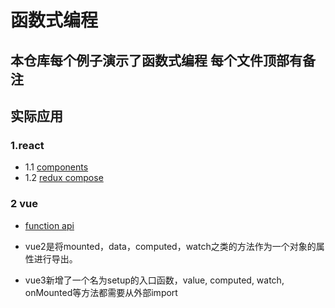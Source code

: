 <!--
 * @Description: 
 * @Author: changqing
 * @Date: 2021-08-09 17:02:46
 * @LastEditTime: 2021-08-09 17:09:32
 * @LastEditors: changqing
 * @Usage: 
-->

# 函数式编程

## 本仓库每个例子演示了函数式编程 每个文件顶部有备注


## 实际应用
### 1.react
- 1.1 [components](https://react.docschina.org/docs/components-and-props.html)
- 1.2 [redux compose](https://redux.js.org/api/compose)

### 2 vue
- [function api](https://github.com/vuejs/rfcs/blob/function-apis/active-rfcs/0000-function-api.md)

- vue2是将mounted，data，computed，watch之类的方法作为一个对象的属性进行导出。
- vue3新增了一个名为setup的入口函数，value, computed, watch, onMounted等方法都需要从外部import
